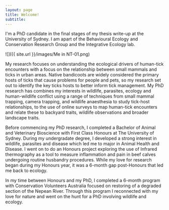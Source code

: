 ```yaml
---
layout: page
title: Welcome!
subtitle:
---
```


I'm a PhD candidate in the final stages of my thesis write-up at the University of Sydney. I am apart of the Behavioural Ecology and Conservation Research Group and the Integrative Ecology lab. 

![]({{ site.url }}/images/Me in NT-01.png)

My research focuses on understanding the ecological drivers of human-tick encounters with a focus on the relationship between small mammals and ticks in urban areas. Native bandicoots are widely considered the primary hosts of ticks that cause problems for people and pets, so my research set out to identify the key ticks hosts to better inform tick management.
My PhD research has combines my interests in wildlife, parasites, ecology and human-wildlife conflict using a range of techniques from small mammal trapping, camera trapping, and wildlife anaesthesia to study tick-host relationships, to the use of online surveys to map human-tick encounters and relate these to backyard traits, wildlife observations and broader landscape traits.


Before commencing my PhD research, I completed a Bachelor of Animal and Veterinary Bioscience with First Class Honours at The University of Sydney. During my undergradate degree, I developed a strong interest in wildlife, parasites and disease which led me to major in Animal Health and Disease. I went on to do an Honours project exploring the use of Infrared thermography as a tool to measure inflammation and pain in beef calves undergoing routine husbandry procedures. While my love for research began during my Honours year, it was a 6-month gap post-Honours that led me back to ecology.

In my time between Honours and my PhD, I completed a 6-month program with Conservation Volunteers Australia focused on restoring of a degraded section of the Nepean River. Through this program I reconnected with my love for nature and went on the hunt for a PhD involving wildlife and ecology.
